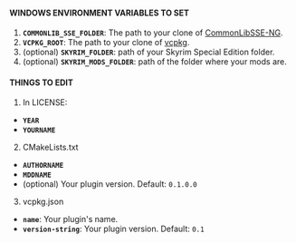 #### WINDOWS ENVIRONMENT VARIABLES TO SET

1. **`COMMONLIB_SSE_FOLDER`**: The path to your clone of [CommonLibSSE-NG](https://github.com/CharmedBaryon/CommonLibSSE-NG).
2. **`VCPKG_ROOT`**: The path to your clone of [vcpkg](https://github.com/microsoft/vcpkg).
3. (optional) **`SKYRIM_FOLDER`**: path of your Skyrim Special Edition folder.
4. (optional) **`SKYRIM_MODS_FOLDER`**: path of the folder where your mods are.

#### THINGS TO EDIT

1. In LICENSE:
- **`YEAR`**
- **`YOURNAME`**
2. CMakeLists.txt
- **`AUTHORNAME`**
- **`MDDNAME`**
- (optional) Your plugin version. Default: `0.1.0.0`
3. vcpkg.json
- **`name`**: Your plugin's name.
- **`version-string`**: Your plugin version. Default: `0.1`
